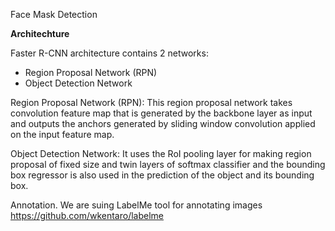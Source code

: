 Face Mask Detection

**Architechture**

Faster R-CNN architecture contains 2 networks:

- Region Proposal Network (RPN)
- Object Detection Network

Region Proposal Network (RPN):
This region proposal network takes convolution feature map that is generated by the backbone layer as 
input and outputs the anchors generated by sliding window convolution applied on the input feature map.

Object Detection Network:
It  uses the RoI pooling layer for making region proposal of fixed size and 
twin layers of softmax classifier and the bounding box regressor is also used in the prediction of the object and its bounding box.

Annotation.
We are suing LabelMe tool for annotating images
https://github.com/wkentaro/labelme
